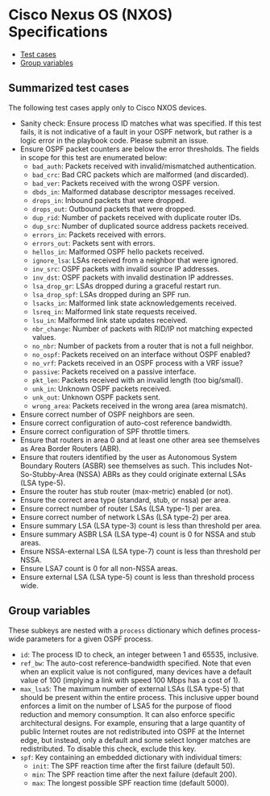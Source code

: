 # Cisco Nexus OS (NXOS) Specifications

  * [Test cases](#summarized-test-cases)
  * [Group variables](#group-variables)

## Summarized test cases
The following test cases apply only to Cisco NXOS devices.

  * Sanity check: Ensure process ID matches what was specified.
    If this test fails, it is not indicative of a fault in your OSPF network,
    but rather is a logic error in the playbook code. Please submit an issue.
  * Ensure OSPF packet counters are below the error thresholds. The fields
    in scope for this test are enumerated below:
    * `bad_auth`: Packets received with invalid/mismatched authentication.
    * `bad_crc`: Bad CRC packets which are malformed (and discarded).
    * `bad_ver`: Packets received with the wrong OSPF version.
    * `dbds_in`: Malformed database descriptor messages received.
    * `drops_in`: Inbound packets that were dropped.
    * `drops_out`: Outbound packets that were dropped.
    * `dup_rid`: Number of packets received with duplicate router IDs.
    * `dup_src`: Number of duplicated source address packets received.
    * `errors_in`: Packets received with errors.
    * `errors_out`: Packets sent with errors.
    * `hellos_in`: Malformed OSPF hello packets received.
    * `ignore_lsa`: LSAs received from a neighbor that were ignored.
    * `inv_src`: OSPF packets with invalid source IP addresses.
    * `inv_dst`: OSPF packets with invalid destination IP addresses.
    * `lsa_drop_gr`: LSAs dropped during a graceful restart run.
    * `lsa_drop_spf`: LSAs dropped during an SPF run.
    * `lsacks_in`: Malformed link state acknowledgements received.
    * `lsreq_in`: Malformed link state requests received.
    * `lsu_in`:  Malformed link state updates received.
    * `nbr_change`: Number of packets with RID/IP not matching expected values.
    * `no_nbr`: Number of packets from a router that is not a full neighbor.
    * `no_ospf`: Packets received on an interface without OSPF enabled?
    * `no_vrf`: Packets received in an OSPF process with a VRF issue?
    * `passive`: Packets received on a passive interface.
    * `pkt_len`: Packets received with an invalid length (too big/small).
    * `unk_in`: Unknown OSPF packets received.
    * `unk_out`: Unknown OSPF packets sent.
    * `wrong_area`: Packets received in the wrong area (area mismatch).
  * Ensure correct number of OSPF neighbors are seen.
  * Ensure correct configuration of auto-cost reference bandwidth.
  * Ensure correct configuration of SPF throttle timers.
  * Ensure that routers in area 0 and at least one other area see themselves
    as Area Border Routers (ABR).
  * Ensure that routers identified by the user as Autonomous System Boundary
    Routers (ASBR) see themselves as such. This includes Not-So-Stubby-Area
    (NSSA) ABRs as they could originate external LSAs (LSA type-5).
  * Ensure the router has stub router (max-metric) enabled (or not).
  * Ensure the correct area type (standard, stub, or nssa) per area.
  * Ensure correct number of router LSAs (LSA type-1) per area.
  * Ensure correct number of network LSAs (LSA type-2) per area.
  * Ensure summary LSA (LSA type-3) count is less than threshold per area.
  * Ensure summary ASBR LSA (LSA type-4) count is 0 for NSSA and stub areas.
  * Ensure NSSA-external LSA (LSA type-7) count is less than threshold per NSSA.
  * Ensure LSA7 count is 0 for all non-NSSA areas.
  * Ensure external LSA (LSA type-5) count is less than threshold process wide.

## Group variables
These subkeys are nested with a `process` dictionary which defines
process-wide parameters for a given OSPF process.

  * `id`: The process ID to check, an integer between 1 and 65535, inclusive.
  * `ref_bw`: The auto-cost reference-bandwidth specified. Note that even when
     an explicit value is not configured, many devices have a default value
     of 100 (implying a link with speed 100 Mbps has a cost of 1).
  * `max_lsa5`: The maximum number of external LSAs (LSA type-5) that should be
    present within the entire process. This inclusive upper bound enforces a
    limit on the number of LSA5 for the purpose of flood reduction and memory
    consumption. It can also enforce specific architectural designs. For
    example, ensuring that a large quantity of public Internet routes are not
    redistributed into OSPF at the Internet edge, but instead, only a default
    and some select longer matches are redistributed.
    To disable this check, exclude this key.
  * `spf`: Key containing an embedded dictionary with individual timers:
    * `init`: The SPF reaction time after the first failure (default 50).
    * `min`: The SPF reaction time after the next failure (default 200).
    * `max`: The longest possible SPF reaction time (default 5000).
